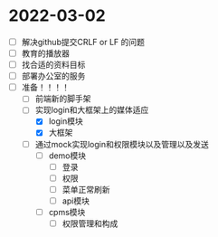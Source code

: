 # 2022-03-02
 - [ ] 解决github提交CRLF or LF 的问题
 - [ ] 教育的播放器
 - [ ] 找合适的资料目标
 - [ ] 部署办公室的服务
 - [ ] 准备！！！！
   - [ ] 前端新的脚手架
   - [ ] 实现login和大框架上的媒体适应
     - [x] login模块
     - [x] 大框架
   - [ ] 通过mock实现login和权限模块以及管理以及发送
     - [ ] demo模块
       - [ ] 登录
       - [ ] 权限
       - [ ] 菜单正常刷新
       - [ ] api模块
     - [ ] cpms模块
       - [ ] 权限管理和构成
